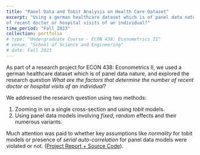 ```yaml
---
title: "Panel Data and Tobit Analysis on Health Care Dataset"
excerpt: "Using a german healthcare dataset which is of panel data nature, we explored the research question What are the factors that determine the number
of recent doctor or hospital visits of an individual?"
time_period: "Fall 2023"
collection: portfolio
# type: "Undergraduate Course - ECON 438: Econometrics II"
# venue: "School of Science and Engineering"
# date: Fall 2023
---
```


As part of a research project for ECON 438: Econometrics II, we used a german healthcare dataset which is of panel data nature, and explored the research question *What are the factors that determine the number
of recent doctor or hospital visits of an individual*?

We addressed the research question using two methods:
1. Zooming in on a single cross-section and using *tobit* models.
2. Using panel data models involving *fixed, random* effects and their numerous variants.

Much attention was paid to whether key assumptions like *normality* for tobit models or presence of *serial auto-correlation* for panel data models were violated or not. ([Project Report + Source Code](https://drive.google.com/drive/folders/1bs1F2-XmUO2qL9M3gwKL2TXHLgkOmlAE?usp=sharing)).

